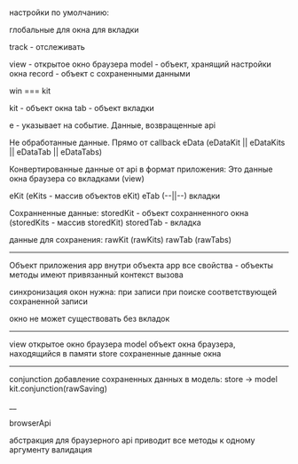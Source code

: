 

###

настройки по умолчанию:

глобальные
для окна
для вкладки



track - отслеживать 

view - открытое окно браузера
model - объект, хранящий настройки окна
record - объект с сохраненными данными


win === kit 


kit - объект окна
tab - объект вкладки

e - указывает на событие. Данные, возвращенные api

Не обработанные данные. Прямо от callback
eData (eDataKit || eDataKits || eDataTab || eDataTabs)

Конвертированные данные от api в формат приложения:
Это данные окна браузера со вкладками (view) 

eKit (eKits - массив объектов eKit)
eTab (--||--) вкладки


Сохранненные данные:
storedKit - объект сохранненного окна (storedKits - массив storedKit)
storedTab - вкладка


данные для сохранения:
rawKit (rawKits)
rawTab (rawTabs)



------------------

Объект приложения app
внутри объекта app все свойства - объекты методы имеют привязанный контекст вызова 


синхронизация окон нужна:
при записи
при поиске соответствующей сохраненной записи


окно не может существовать без вкладок


---

view открытое окно браузера
model объект окна браузера, находящийся в памяти
store сохраненные данные окна

---


conjunction
добавление сохраненных данных в модель: store -> model
kit.conjunction(rawSaving) 



__

browserApi

абстракция для браузерного api приводит все методы к одному аргументу
валидация